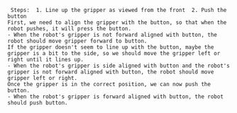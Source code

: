 
     Steps:  1. Line up the gripper as viewed from the front  2. Push the button
    First, we need to align the gripper with the button, so that when the robot pushes, it will press the button.
    - When the robot's gripper is not forward aligned with button, the robot should move gripper forward to button. 
    If the gripper doesn't seem to line up with the button, maybe the gripper is a bit to the side, so we should move the gripper left or right until it lines up.
    - When the robot's gripper is side aligned with button and the robot's gripper is not forward aligned with button, the robot should move gripper left or right.
    Once the gripper is in the correct position, we can now push the button.
    - When the robot's gripper is forward aligned with button, the robot should push button.